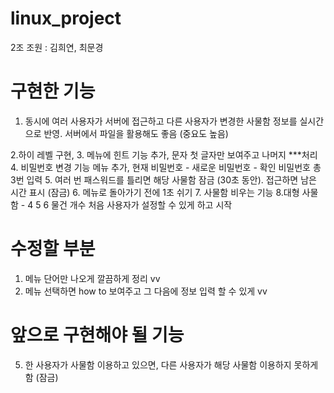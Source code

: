 # linux_project

2조 조원 : 김희연, 최문경

# 구현한 기능
1. 동시에 여러 사용자가 서버에 접근하고 다른 사용자가 변경한 사물함 정보를 
실시간으로 반영. 서버에서 파일을 활용해도 좋음 (중요도 높음)

2.하이 레벨 구현,
3. 메뉴에 힌트 기능 추가, 문자 첫 글자만 보여주고 나머지 ***처리
4. 비밀번호 변경 기능 메뉴 추가, 현재 비밀번호 - 새로운 비밀번호 - 확인 비밀번호 총 3번 입력
5. 여러 번 패스워드를 틀리면 해당 사물함 잠금 (30초 동안). 접근하면 남은 시간 표시 (잠금)
6. 메뉴로 돌아가기 전에 1초 쉬기
7. 사물함 비우는 기능
8.대형 사물함 - 4 5 6 물건 개수 처음 사용자가 설정할 수 있게 하고 시작

# 수정할 부분
1. 메뉴 단어만 나오게 깔끔하게 정리 vv
2. 메뉴 선택하면 how to 보여주고 그 다음에 정보 입력 할 수 있게 vv

# 앞으로 구현해야 될 기능




5. 한 사용자가 사물함 이용하고 있으면, 다른 사용자가 해당 사물함 이용하지 못하게 함 (잠금)
